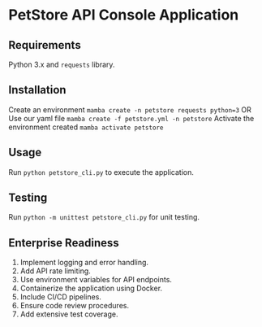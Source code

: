 # PetStore API Console Application

## Requirements
Python 3.x and `requests` library.

## Installation
Create an environment
`mamba create -n petstore requests python=3`
OR
Use our yaml file
`mamba create -f petstore.yml -n petstore`
Activate the environment created
`mamba activate petstore`

## Usage
Run `python petstore_cli.py` to execute the application.

## Testing
Run `python -m unittest petstore_cli.py` for unit testing.

## Enterprise Readiness
1. Implement logging and error handling.
2. Add API rate limiting.
3. Use environment variables for API endpoints.
4. Containerize the application using Docker.
5. Include CI/CD pipelines.
6. Ensure code review procedures.
7. Add extensive test coverage.
